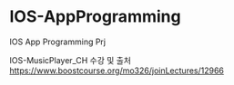 # IOS-AppProgramming
IOS App Programming Prj 

IOS-MusicPlayer_CH 수강 및 출처
https://www.boostcourse.org/mo326/joinLectures/12966

